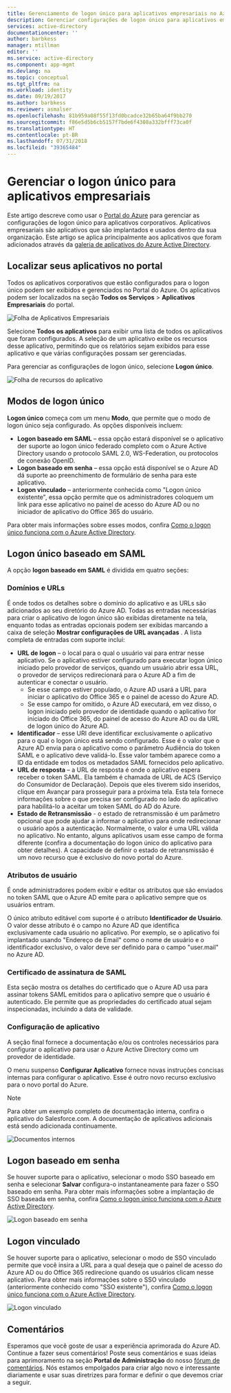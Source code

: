 ```yaml
---
title: Gerenciamento de logon único para aplicativos empresariais no Azure Active Directory | Microsoft Docs
description: Gerenciar configurações de logon único para aplicativos empresariais em sua organização da Galeria de Aplicativos do Azure Active Directory
services: active-directory
documentationcenter: ''
author: barbkess
manager: mtillman
editor: ''
ms.service: active-directory
ms.component: app-mgmt
ms.devlang: na
ms.topic: conceptual
ms.tgt_pltfrm: na
ms.workload: identity
ms.date: 09/19/2017
ms.author: barbkess
ms.reviewer: asmalser
ms.openlocfilehash: 81b959a08f55f13fd0bcadce32b65ba64f9bb270
ms.sourcegitcommit: f86e5d5b6cb5157f7bde6f4308a332bfff73ca0f
ms.translationtype: HT
ms.contentlocale: pt-BR
ms.lasthandoff: 07/31/2018
ms.locfileid: "39365484"
---
```

# <a name="managing-single-sign-on-for-enterprise-apps"></a>Gerenciar o logon único para aplicativos empresariais

Este artigo descreve como usar o [Portal do Azure](https://portal.azure.com) para gerenciar as configurações de logon único para aplicativos corporativos. Aplicativos empresariais são aplicativos que são implantados e usados dentro da sua organização. Este artigo se aplica principalmente aos aplicativos que foram adicionados através da [galeria de aplicativos do Azure Active Directory](what-is-single-sign-on.md#get-started-with-the-azure-ad-application-gallery). 

## <a name="finding-your-apps-in-the-portal"></a>Localizar seus aplicativos no portal
Todos os aplicativos corporativos que estão configurados para o logon único podem ser exibidos e gerenciados no Portal do Azure. Os aplicativos podem ser localizados na seção **Todos os Serviços** &gt; **Aplicativos Empresariais** do portal. 

![Folha de Aplicativos Empresariais](./media/configure-single-sign-on-portal/enterprise-apps-blade.png)

Selecione **Todos os aplicativos** para exibir uma lista de todos os aplicativos que foram configurados. A seleção de um aplicativo exibe os recursos desse aplicativo, permitindo que os relatórios sejam exibidos para esse aplicativo e que várias configurações possam ser gerenciadas.

Para gerenciar as configurações de logon único, selecione **Logon único**.

![Folha de recursos do aplicativo](./media/configure-single-sign-on-portal/enterprise-apps-sso-blade.png)

## <a name="single-sign-on-modes"></a>Modos de logon único
**Logon único** começa com um menu **Modo**, que permite que o modo de logon único seja configurado. As opções disponíveis incluem:

* **Logon baseado em SAML** – essa opção estará disponível se o aplicativo der suporte ao logon único federado completo com o Azure Active Directory usando o protocolo SAML 2.0, WS-Federation, ou protocolos de conexão OpenID.
* **Logon baseado em senha** – essa opção está disponível se o Azure AD dá suporte ao preenchimento de formulário de senha para este aplicativo.
* **Logon vinculado** – anteriormente conhecida como "Logon único existente", essa opção permite que os administradores coloquem um link para esse aplicativo no painel de acesso do Azure AD ou no iniciador de aplicativo do Office 365 do usuário.

Para obter mais informações sobre esses modos, confira [Como o logon único funciona com o Azure Active Directory](what-is-single-sign-on.md#how-does-single-sign-on-with-azure-active-directory-work).

## <a name="saml-based-sign-on"></a>Logon único baseado em SAML
A opção **logon baseado em SAML** é dividida em quatro seções:

### <a name="domains-and-urls"></a>Domínios e URLs
É onde todos os detalhes sobre o domínio do aplicativo e as URLs são adicionados ao seu diretório do Azure AD. Todas as entradas necessárias para criar o aplicativo de logon único são exibidas diretamente na tela, enquanto todas as entradas opcionais podem ser exibidas marcando a caixa de seleção **Mostrar configurações de URL avançadas** . A lista completa de entradas com suporte inclui:

* **URL de logon** – o local para o qual o usuário vai para entrar nesse aplicativo. Se o aplicativo estiver configurado para executar logon único iniciado pelo provedor de serviços, quando um usuário abrir essa URL, o provedor de serviços redirecionará para o Azure AD a fim de autenticar e conectar o usuário. 
  * Se esse campo estiver populado, o Azure AD usará a URL para iniciar o aplicativo do Office 365 e o painel de acesso do Azure AD.
  * Se esse campo for omitido, o Azure AD executará, em vez disso, o logon iniciado pelo provedor de identidade quando o aplicativo for iniciado do Office 365, do painel de acesso do Azure AD ou da URL de logon único do Azure AD.
* **Identificador** – esse URI deve identificar exclusivamente o aplicativo para o qual o logon único está sendo configurado. Esse é o valor que o Azure AD envia para o aplicativo como o parâmetro Audiência do token SAML e o aplicativo deve validá-lo. Esse valor também aparece como a ID da entidade em todos os metadados SAML fornecidos pelo aplicativo.
* **URL de resposta** – a URL de resposta é onde o aplicativo espera receber o token SAML. Ela também é chamada de URL de ACS (Serviço do Consumidor de Declaração). Depois que eles tiverem sido inseridos, clique em Avançar para prosseguir para a próxima tela. Esta tela fornece informações sobre o que precisa ser configurado no lado do aplicativo para habilitá-lo a aceitar um token SAML do AD do Azure.
* **Estado de Retransmissão** - o estado de retransmissão é um parâmetro opcional que pode ajudar a informar o aplicativo para onde redirecionar o usuário após a autenticação. Normalmente, o valor é uma URL válida no aplicativo. No entanto, alguns aplicativos usam esse campo de forma diferente (confira a documentação do logon único do aplicativo para obter detalhes). A capacidade de definir o estado de retransmissão é um novo recurso que é exclusivo do novo portal do Azure.

### <a name="user-attributes"></a>Atributos de usuário
É onde administradores podem exibir e editar os atributos que são enviados no token SAML que o Azure AD emite para o aplicativo sempre que os usuários entram.

O único atributo editável com suporte é o atributo **Identificador de Usuário**. O valor desse atributo é o campo no Azure AD que identifica exclusivamente cada usuário no aplicativo. Por exemplo, se o aplicativo foi implantado usando "Endereço de Email" como o nome de usuário e o identificador exclusivo, o valor deve ser definido para o campo "user.mail" no Azure AD.

### <a name="saml-signing-certificate"></a>Certificado de assinatura de SAML
Esta seção mostra os detalhes do certificado que o Azure AD usa para assinar tokens SAML emitidos para o aplicativo sempre que o usuário é autenticado. Ele permite que as propriedades do certificado atual sejam inspecionadas, incluindo a data de validade.

### <a name="application-configuration"></a>Configuração de aplicativo
A seção final fornece a documentação e/ou os controles necessários para configurar o aplicativo para usar o Azure Active Directory como um provedor de identidade.

O menu suspenso **Configurar Aplicativo** fornece novas instruções concisas internas para configurar o aplicativo. Esse é outro novo recurso exclusivo para o novo portal do Azure.

> [!NOTE]
> Para obter um exemplo completo de documentação interna, confira o aplicativo do Salesforce.com. A documentação de aplicativos adicionais está sendo adicionada continuamente.
> 
> 

![Documentos internos](./media/configure-single-sign-on-portal/enterprise-apps-blade-embedded-docs.png)

## <a name="password-based-sign-on"></a>Logon baseado em senha
Se houver suporte para o aplicativo, selecionar o modo SSO baseado em senha e selecionar **Salvar** configura-o instantaneamente para fazer o SSO baseado em senha. Para obter mais informações sobre a implantação de SSO baseada em senha, confira [Como o logon único funciona com o Azure Active Directory](what-is-single-sign-on.md#how-does-single-sign-on-with-azure-active-directory-work).

![Logon baseado em senha](./media/configure-single-sign-on-portal/enterprise-apps-blade-password-sso.png)

## <a name="linked-sign-on"></a>Logon vinculado
Se houver suporte para o aplicativo, selecionar o modo de SSO vinculado permite que você insira a URL para a qual deseja que o painel de acesso do Azure AD ou do Office 365 redirecione quando os usuários clicam nesse aplicativo. Para obter mais informações sobre o SSO vinculado (anteriormente conhecido como "SSO existente"), confira [Como o logon único funciona com o Azure Active Directory](what-is-single-sign-on.md#how-does-single-sign-on-with-azure-active-directory-work).

![Logon vinculado](./media/configure-single-sign-on-portal/enterprise-apps-blade-linked-sso.png)

## <a name="feedback"></a>Comentários

Esperamos que você goste de usar a experiência aprimorada do Azure AD. Continue a fazer seus comentários! Poste seus comentários e suas ideias para aprimoramento na seção **Portal de Administração** do nosso [fórum de comentários](https://feedback.azure.com/forums/169401-azure-active-directory/category/162510-admin-portal).  Nós estamos empolgados para criar algo novo e interessante diariamente e usar suas diretrizes para formar e definir o que devemos criar a seguir.

